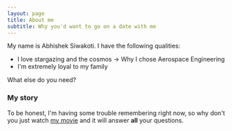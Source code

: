 ```yaml
---
layout: page
title: About me
subtitle: Why you'd want to go on a date with me
---
```


My name is Abhishek Siwakoti. I have the following qualities:

- I love stargazing and the cosmos -> Why I chose Aerospace Engineering
- I'm extremely loyal to my family

What else do you need?

### My story

To be honest, I'm having some trouble remembering right now, so why don't you just watch [my movie](https://en.wikipedia.org/wiki/The_Princess_Bride_%28film%29) and it will answer **all** your questions.
